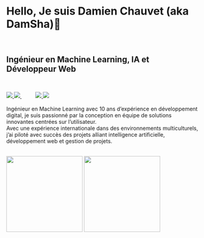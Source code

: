 <h1>
    Hello, Je suis Damien Chauvet (aka DamSha)👋<br/><br/>
</h1>

<h2>
   Ingénieur en Machine Learning, IA et Développeur Web<br/><br/>
</h2>
 
<h3>    
   
  <!-- AI Page -->
  <a href="https://chauvet-damien.net/cv">
    <img src="https://img.shields.io/badge/CV-8A2BE2?style=for-the-badge&logo={Web-Site}&logoColor=white" >
  </a>
    
  <!-- Portfollio -->
  <a href="https://chauvet-damien.net/portfolio">
    <img src="https://img.shields.io/badge/Portfollio-25c2a0?style=for-the-badge&logo={Portfollio}&logoColor=white" >
  </a>
  &emsp;&emsp;
  <!-- LinkedIn -->
  <a href="https://www.linkedin.com/in/damien-chauvet-net/">
    <img src="https://img.shields.io/badge/LinkedIn-0077B5?style=for-the-badge&logo=linkedin&logoColor=white" >
  </a>
  
  <!-- GMAIL -->
  <a href="mailto:chauvet.damien@gmail.com">
    <img src="https://img.shields.io/badge/Gmail-D14836?style=for-the-badge&logo=gmail&logoColor=white" >
  </a>
  
  <br/>
</h3>

<p>   
Ingénieur en Machine Learning avec 10 ans d’expérience en développement digital, je suis passionné par la conception en équipe de solutions innovantes centrées sur l’utilisateur.<br/>
Avec une expérience internationale dans des environnements multiculturels, j’ai piloté avec succès des projets alliant intelligence artificielle, développement web et gestion de projets.<br/><br/>
</p>

<!--
-->


<p>
  <img src="https://github-readme-stats.vercel.app/api/top-langs/?username=DamSha" height="200" />
  <img src="https://github-readme-stats.vercel.app/api?username=DamSha" height="200" />
</p>

<!--
**DamSha/DamSha** is a ✨ _special_ ✨ repository because its `README.md` (this file) appears on your GitHub profile.

Here are some ideas to get you started:

- 🔭 I’m currently working on ...
- 🌱 I’m currently learning ...
- 👯 I’m looking to collaborate on ...
- 🤔 I’m looking for help with ...
- 💬 Ask me about ...
- 📫 How to reach me: ...
- 😄 Pronouns: ...
- ⚡ Fun fact: ...
-->
